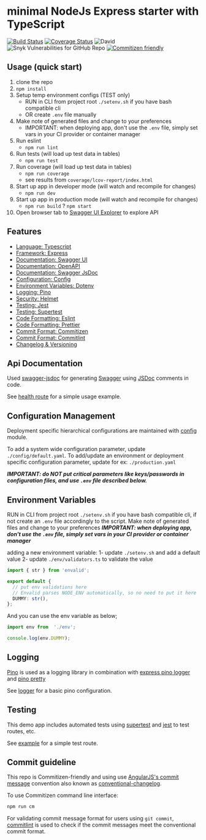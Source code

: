 # minimal NodeJs Express starter with TypeScript

[![Build Status](https://travis-ci.org/ridakk/nodejs-express-typescript.svg?branch=master)](https://travis-ci.org/ridakk/nodejs-express-typescript)
[![Coverage Status](https://coveralls.io/repos/github/ridakk/nodejs-express-typescript/badge.svg?branch=master)](https://coveralls.io/github/ridakk/nodejs-express-typescript?branch=master)
![David](https://img.shields.io/david/ridakk/nodejs-express-typescript)
![Snyk Vulnerabilities for GitHub Repo](https://img.shields.io/snyk/vulnerabilities/github/ridakk/nodejs-express-typescript)
[![Commitizen friendly](https://img.shields.io/badge/commitizen-friendly-brightgreen.svg)](http://commitizen.github.io/cz-cli/)

## Usage (quick start)

 1. clone the repo
 2. `npm install`
 3. Setup temp environment configs (TEST only)
    * RUN in CLI from project root `./setenv.sh` if you have bash compatible cli
    * OR create `.env` file manually
 4. Make note of generated files and change to your preferences
    * IMPORTANT: when deploying app, don't use the `.env` file, simply set vars in your CI provider or container manager
 5. Run eslint
    * `npm run lint`
 6. Run tests (will load up test data in tables)
    * `npm run test`
 7. Run coverage (will load up test data in tables)
    * `npm run coverage`
    * see results from `coverage/lcov-report/index.html`
 8. Start up app in developer mode (will watch and recompile for changes)
    * `npm run dev`
 9. Start up app in production mode (will watch and recompile for changes)
    * `npm run build`
    ? `npm start`
 10. Open browser tab to [Swagger UI Explorer](http://localhost:8000/api-docs) to explore API

## Features

* [Language: Typescript](https://www.typescriptlang.org/)
* [Framework: Express](https://expressjs.com/)
* [Documentation: Swagger UI](https://swagger.io/docs/open-source-tools/swagger-ui/usage/installation/)
* [Documentation: OpenAPI](https://github.com/OAI/OpenAPI-Specification/blob/master/versions/3.0.0.md)
* [Documentation: Swagger JsDoc](https://www.npmjs.com/package/swagger-jsdoc)
* [Configuration: Config](https://www.npmjs.com/package/config)
* [Environment Variables: Dotenv](https://www.npmjs.com/package/dotenv)
* [Logging: Pino](https://www.npmjs.com/package/pino)
* [Security: Helmet](https://www.npmjs.com/package/helmet)
* [Testing: Jest](https://jestjs.io/en/)
* [Testing: Supertest](https://www.npmjs.com/package/supertest)
* [Code Formatting: Eslint](https://www.npmjs.com/package/eslint)
* [Code Formatting: Prettier](https://www.npmjs.com/package/prettier)
* [Commit Format: Commitizen](https://www.npmjs.com/package/commitizen)
* [Commit Format: Commitlint](https://www.npmjs.com/package/commitlint)
* [Changelog & Versioning](https://www.npmjs.com/package/standard-version)

## Api Documentation

Used [swagger-jsdoc](https://www.npmjs.com/package/swagger-jsdoc) for generating [Swagger](https://swagger.io/) using [JSDoc](https://jsdoc.app/) comments in code.

See [health route](./routes/health/health.route.ts) for a simple usage example.

## Configuration Management

Deployment specific hierarchical configurations are maintained with [config](https://www.npmjs.com/package/config) module.

To add a system wide configuration parameter, update `./config/default.yaml`.
To add/update an environment or deployment specific configuration parameter, update for ex: `./production.yaml`

***IMPORTANT: do NOT put critical parameters like keys/passwords in configuration files, and use `.env` file described below.***

## Environment Variables

RUN in CLI from project root `./setenv.sh` if you have bash compatible cli, if not create an `.env` file accordingly to the script.
Make note of generated files and change to your preferences
***IMPORTANT: when deploying app, don't use the `.env` file, simply set vars in your CI provider or container manager***

adding a new environment variable:
1- update `./setenv.sh` and add a default value
2- update `./env/validators.ts` to validate the value

```ts
import { str } from 'envalid';

export default {
  // put env validations here
  // Envalid parses NODE_ENV automatically, so no need to put it here
  DUMMY: str(),
};
```

And you can use the env variable as below;

```js
import env from  './env';

console.log(env.DUMMY);
```

## Logging

[Pino](https://www.npmjs.com/package/pino) is used as a logging library in combination with [express pino logger](https://www.npmjs.com/package/express-pino-logger) and [pino pretty](https://www.npmjs.com/package/pino-pretty)

See [logger](utils/logger) for a basic pino configuration.

## Testing

This demo app includes automated tests using [supertest](https://www.npmjs.com/package/supertest) and [jest](https://www.npmjs.com/package/jest) to test routes, etc.

See [example](./routes/test/test.route.test.ts) for a simple test route.

## Commit guideline

This repo is Commitizen-friendly and using use [AngularJS's commit message](https://github.com/angular/angular.js/blob/master/DEVELOPERS.md#-git-commit-guidelines) convention also known as [conventional-changelog](https://github.com/conventional-changelog/conventional-changelog).

To use Commitizen command line interface:

```bash
npm run cm
```

For validating commit message format for users using `git commit`, [commitlint](https://commitlint.js.org/#/) is used to check if the commit messages meet the conventional commit format.
